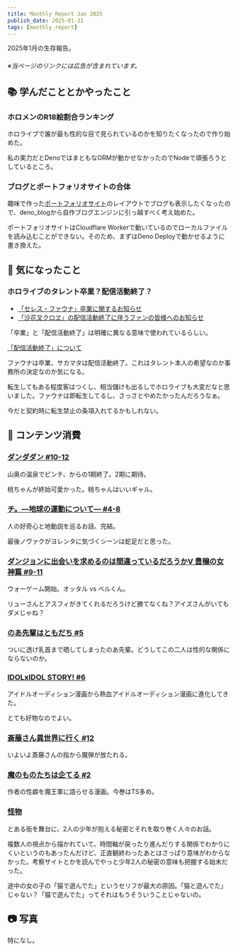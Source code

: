 ```yaml
---
title: Monthly Report Jan 2025
publish_date: 2025-01-31
tags: [monthly_report]
---
```


2025年1月の生存報告。

###### ※当ページのリンクには広告が含まれています。

## 📚 学んだこととかやったこと

### ホロメンのR18絵割合ランキング

ホロライブで誰が最も性的な目で見られているのかを知りたくなったので作り始めた。

私の実力だとDenoではまともなORMが動かせなかったのでNodeで頑張ろうとしているところ。

### ブログとポートフォリオサイトの合体

趣味で作った[ポートフォリオサイト](https://ryoo.cc)のレイアウトでブログも表示したくなったので、deno_blogから自作ブログエンジンに引っ越すべく考え始めた。

ポートフォリオサイトはCloudflare Workerで動いているのでローカルファイルを読み込むことができない。そのため、まずはDeno Deployで動かせるように書き換えた。

## 🧐 気になったこと 

### ホロライブのタレント卒業？配信活動終了？

- [「セレス・ファウナ」卒業に関するお知らせ](https://cover-corp.com/news/detail/20241201-01)
- [「沙花叉クロヱ」の配信活動終了に伴うファンの皆様へのお知らせ](https://hololivepro.com/news/20241129-01-200/)

「卒業」と「配信活動終了」は明確に異なる意味で使われているらしい。

[「配信活動終了」について](https://note.cover-corp.com/n/ne3a8b7a553c0)

ファウナは卒業、サカマタは配信活動終了。これはタレント本人の希望なのか事務所の決定なのか気になる。

転生してもある程度客はつくし、相当儲けも出るしでホロライブも大変だなと思いました。ファウナは即転生してるし、さっさとやめたかったんだろうなぁ。

今だと契約時に転生禁止の条項入れてるかもしれない。

## 👾 コンテンツ消費

### [ダンダダン #10-12](https://annict.com/works/11771)

山奥の温泉でピンチ、からの1期終了。2期に期待。

桃ちゃんが終始可愛かった。桃ちゃんはいいギャル。

### [チ。―地球の運動について― #4-8](https://amzn.to/40FcdQc)

人の好奇心と地動説を巡るお話、完結。

最後ノヴァクがヨレンタに気づくシーンは蛇足だと思った。

### [ダンジョンに出会いを求めるのは間違っているだろうかⅤ 豊穣の女神篇 #9-11](https://annict.com/works/11504)

ウォーゲーム開始。オッタル vs ベルくん。

リューさんとアスフィがきてくれるだろうけど勝てなくね？アイズさんがいてもダメじゃね？

### [のあ先輩はともだち #5](https://amzn.to/4hsjOXP)

ついに透け乳首まで晒してしまったのあ先輩。どうしてこの二人は性的な関係にならないのか。

### [IDOLxIDOL STORY! #6](https://amzn.to/40QIfJm)

アイドルオーディション漫画から熱血アイドルオーディション漫画に進化してきた。

とても好物なのでよい。

### [斎藤さん異世界に行く #12](https://amzn.to/3E8ts3P)

いよいよ斎藤さんの指から魔弾が放たれる。

### [魔のものたちは企てる #2](https://amzn.to/40UmWX4)

作者の性癖を魔王軍に語らせる漫画。今巻はTS多め。

### [怪物](https://filmarks.com/movies/106550)

とある街を舞台に、2人の少年が抱える秘密とそれを取り巻く人々のお話。

複数人の視点から描かれていて、時間軸が戻ったり進んだりする関係でわかりにくいというのもあったんだけど、正直観終わったあとはさっぱり意味がわからなかった。考察サイトとかを読んでやっと少年2人の秘密の意味も把握する始末だった。

途中の女の子の「猫で遊んでた」というセリフが最大の原因。「猫と遊んでた」じゃない？「猫で遊んでた」ってそれはもうそういうことじゃないの。

## 📷 写真

特になし。
